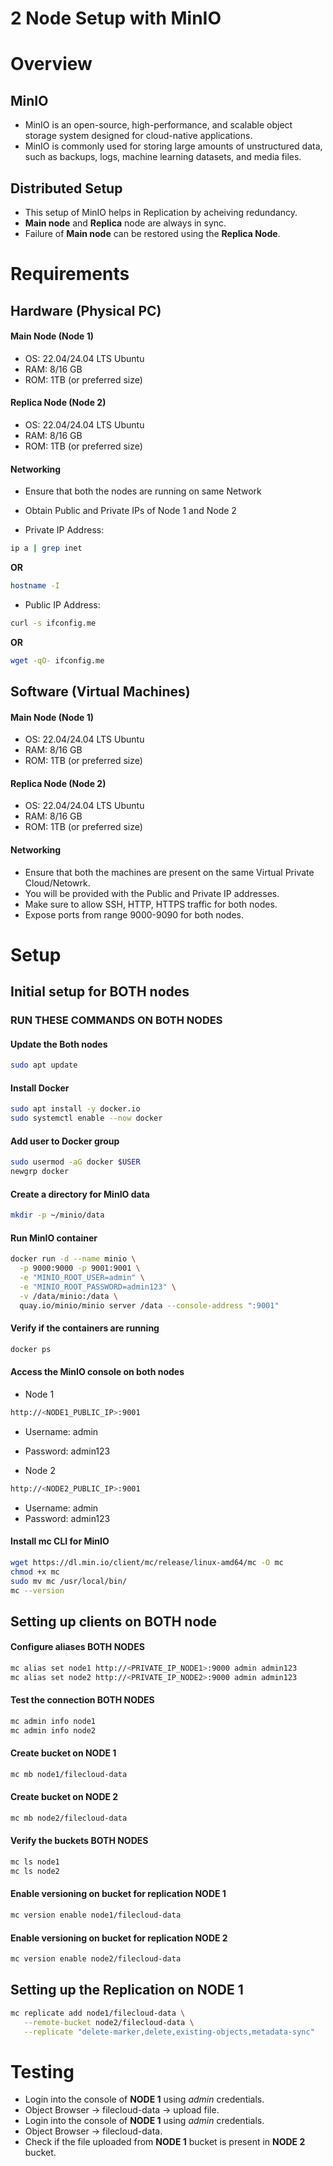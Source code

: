 # 2 Node Setup with MinIO

# Overview

## MinIO
- MinIO is an open-source, high-performance, and scalable object storage system designed for cloud-native applications.
- MinIO is commonly used for storing large amounts of unstructured data, such as backups, logs, machine learning datasets, and media files.

## Distributed Setup
- This setup of MinIO helps in Replication by acheiving redundancy.
- **Main node** and **Replica** node are always in sync.
- Failure of **Main node** can be restored using the **Replica Node**.

# Requirements

## Hardware (Physical PC)

#### Main Node (Node 1)
  - OS: 22.04/24.04 LTS Ubuntu
  - RAM: 8/16 GB
  - ROM: 1TB (or preferred size)

#### Replica Node (Node 2)
  - OS: 22.04/24.04 LTS Ubuntu
  - RAM: 8/16 GB
  - ROM: 1TB (or preferred size) 

#### Networking
- Ensure that both the nodes are running on same Network
- Obtain Public and Private IPs of Node 1 and Node 2

- Private IP Address:
```bash
ip a | grep inet
```
**OR**  
```bash
hostname -I
```

- Public IP Address:
```bash
curl -s ifconfig.me
```
**OR**  
```bash
wget -qO- ifconfig.me
```

## Software (Virtual Machines)

#### Main Node (Node 1)
  - OS: 22.04/24.04 LTS Ubuntu
  - RAM: 8/16 GB
  - ROM: 1TB (or preferred size)

#### Replica Node (Node 2)
  - OS: 22.04/24.04 LTS Ubuntu
  - RAM: 8/16 GB
  - ROM: 1TB (or preferred size) 

#### Networking
- Ensure that both the machines are present on the same Virtual Private Cloud/Netowrk.
- You will be provided with the Public and Private IP addresses.
- Make sure to allow SSH, HTTP, HTTPS traffic for both nodes.
- Expose ports from range 9000-9090 for both nodes.

# Setup

## Initial setup for **BOTH** nodes

### RUN THESE COMMANDS ON BOTH NODES
#### Update the Both nodes
```bash
sudo apt update
```

#### Install Docker
```bash
sudo apt install -y docker.io
sudo systemctl enable --now docker
```

#### Add user to Docker group
```bash
sudo usermod -aG docker $USER
newgrp docker
```

#### Create a directory for MinIO data
```bash
mkdir -p ~/minio/data
```

#### Run MinIO container
```bash
docker run -d --name minio \
  -p 9000:9000 -p 9001:9001 \
  -e "MINIO_ROOT_USER=admin" \
  -e "MINIO_ROOT_PASSWORD=admin123" \
  -v /data/minio:/data \
  quay.io/minio/minio server /data --console-address ":9001"
```  
#### Verify if the containers are running
```bash
docker ps
```

#### Access the MinIO console on both nodes
- Node 1
``` bash
http://<NODE1_PUBLIC_IP>:9001
```
- Username: admin
- Password: admin123

- Node 2
```bash
http://<NODE2_PUBLIC_IP>:9001
```
- Username: admin   
- Password: admin123

#### Install **mc** CLI for MinIO
```bash
wget https://dl.min.io/client/mc/release/linux-amd64/mc -O mc
chmod +x mc
sudo mv mc /usr/local/bin/
mc --version  
```

## Setting up clients on **BOTH** node


#### Configure aliases **BOTH NODES**
```bash
mc alias set node1 http://<PRIVATE_IP_NODE1>:9000 admin admin123
mc alias set node2 http://<PRIVATE_IP_NODE2>:9000 admin admin123
```

#### Test the connection **BOTH NODES**
```bash
mc admin info node1
mc admin info node2
```

#### Create bucket on **NODE 1**
```bash
mc mb node1/filecloud-data
```

#### Create bucket on **NODE 2**
```bash
mc mb node2/filecloud-data
```

#### Verify the buckets **BOTH NODES**
```bash
mc ls node1
mc ls node2
```

#### Enable versioning on bucket for replication **NODE 1**
```bash
mc version enable node1/filecloud-data
```

#### Enable versioning on bucket for replication **NODE 2**
```bash
mc version enable node2/filecloud-data
```

## Setting up the Replication on **NODE 1**
```bash
mc replicate add node1/filecloud-data \
   --remote-bucket node2/filecloud-data \
   --replicate "delete-marker,delete,existing-objects,metadata-sync"
```


# Testing
- Login into the console of **NODE 1** using *admin* credentials.
- Object Browser -> filecloud-data -> upload file.
- Login into the console of **NODE 1** using *admin* credentials.
- Object Browser -> filecloud-data.
- Check if the file uploaded from **NODE 1** bucket is present in **NODE 2** bucket.
